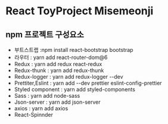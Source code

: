 # React ToyProject Misemeonji

## npm 프로젝트 구성요소

- 부트스트랩 :npm install react-bootstrap bootstrap
- 라우터 : yarn add react-router-dom@6
- Redux : yarn add redux react-redux
- Redux-thunk : yarn add redux-thunk
- Redux-logger : yarn add redux-logger --dev
- Prettiter,Eslint : yarn add --dev prettier eslint-config-prettier
- Styled component : yarn add styled-components
- Sass : yarn add node-sass
- Json-server : yarn add json-server
- axios : yarn add axios
- React-Spinnder